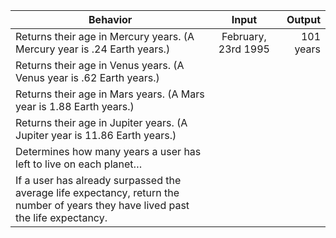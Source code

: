 | Behavior | Input | Output |
| ------------- |:-------------:| -----:|
Returns their age in Mercury years. (A Mercury year is .24 Earth years.)|February, 23rd 1995|101 years|
Returns their age in Venus years. (A Venus year is .62 Earth years.)|||
Returns their age in Mars years. (A Mars year is 1.88 Earth years.)|||
Returns their age in Jupiter years. (A Jupiter year is 11.86 Earth years.)|||
Determines how many years a user has left to live on each planet… |||
If a user has already surpassed the average life expectancy, return the number of years they have lived past the life expectancy.|||
